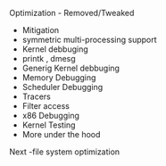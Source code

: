 Optimization - Removed/Tweaked
- Mitigation
- symmetric multi-processing support
- Kernel debbuging
- printk , dmesg
- Generig Kernel debbuging
- Memory Debugging
- Scheduler Debugging
- Tracers
- Filter access
- x86 Debugging
- Kernel Testing
- More under the hood

Next
-file system optimization